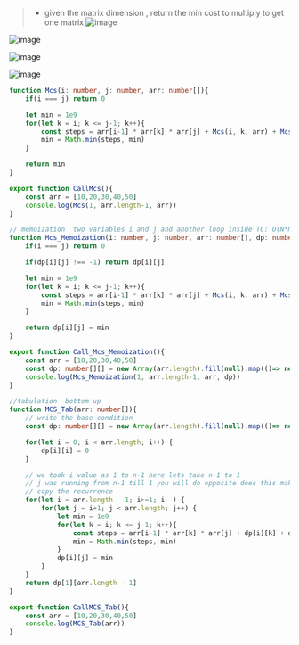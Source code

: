 > - given the matrix dimension , return the min cost to multiply to get one matrix
![image](https://github.com/user-attachments/assets/a655e4fa-3f93-41a9-ac57-7474d64f52bf)

![image](https://github.com/user-attachments/assets/ab567a13-f026-4c20-aff0-0e66c3540d9c)

![image](https://github.com/user-attachments/assets/863c0c11-d3ad-40eb-93f8-0a7a1b62cce4)

![image](https://github.com/user-attachments/assets/9d222afe-15cc-4aab-9a93-dbec4b25ad51)



```ts
function Mcs(i: number, j: number, arr: number[]){
    if(i === j) return 0

    let min = 1e9
    for(let k = i; k <= j-1; k++){
        const steps = arr[i-1] * arr[k] * arr[j] + Mcs(i, k, arr) + Mcs(k+1, j, arr) 
        min = Math.min(steps, min)
    }

    return min
}

export function CallMcs(){
    const arr = [10,20,30,40,50]
    console.log(Mcs(1, arr.length-1, arr))
}

// memoization  two variables i and j and another loop inside TC: O(N*N)*N SC: O(N^2) + O(N) is stackspace
function Mcs_Memoization(i: number, j: number, arr: number[], dp: number[][]){
    if(i === j) return 0

    if(dp[i][j] !== -1) return dp[i][j]

    let min = 1e9
    for(let k = i; k <= j-1; k++){
        const steps = arr[i-1] * arr[k] * arr[j] + Mcs(i, k, arr) + Mcs(k+1, j, arr) 
        min = Math.min(steps, min)
    }

    return dp[i][j] = min
}

export function Call_Mcs_Memoization(){
    const arr = [10,20,30,40,50] 
    const dp: number[][] = new Array(arr.length).fill(null).map(()=> new Array(arr.length).fill(-1))
    console.log(Mcs_Memoization(1, arr.length-1, arr, dp))
}

//tabulation  bottom up 
function MCS_Tab(arr: number[]){
    // write the base condition
    const dp: number[][] = new Array(arr.length).fill(null).map(()=> new Array(arr.length).fill(0))

    for(let i = 0; i < arr.length; i++) {
        dp[i][i] = 0
    }

    // we took i value as 1 to n-1 here lets take n-1 to 1
    // j was running from n-1 till 1 you will do opposite does this make sense i is always on left of j so practically j will be i+1
    // copy the recurrence
    for(let i = arr.length - 1; i>=1; i--) {
        for(let j = i+1; j < arr.length; j++) {
            let min = 1e9
            for(let k = i; k <= j-1; k++){
                const steps = arr[i-1] * arr[k] * arr[j] + dp[i][k] + dp[k+1][j] 
                min = Math.min(steps, min)
            }
            dp[i][j] = min
        }
    }
    return dp[1][arr.length - 1]
}

export function CallMCS_Tab(){
    const arr = [10,20,30,40,50] 
    console.log(MCS_Tab(arr))
}

```
